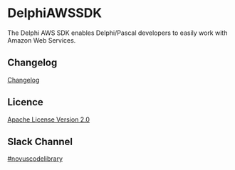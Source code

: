 DelphiAWSSDK
==============

The Delphi AWS SDK enables Delphi/Pascal developers to easily work with Amazon Web Services.


Changelog
---------

[Changelog](https://github.com/novuslogic/DelphiAWSSDK/blob/master/Changelog.md)


Licence
-------
[Apache License Version 2.0](LICENSE)


Slack Channel
-------------
[#novuscodelibrary](https://novuslogic.slack.com/messages/delphiawssdk/)

